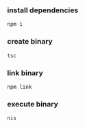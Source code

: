 ### install dependencies
```npm i```

### create binary
```tsc```

### link binary
```npm link```

### execute binary
```nis```